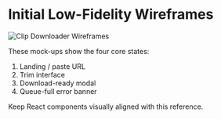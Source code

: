 # Initial Low-Fidelity Wireframes  

![Clip Downloader Wireframes](./initial-wireframe.png)

These mock-ups show the four core states:

1. Landing / paste URL  
2. Trim interface  
3. Download-ready modal  
4. Queue-full error banner  

Keep React components visually aligned with this reference. 